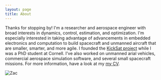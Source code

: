 ```yaml
---
layout: page
title: About
---
```


Thanks for stopping by! I'm a researcher and aerospace engineer with broad interests in dynamics, control, estimation, and optimization. I'm especially interested in taking advantage of advancements in embedded electronics and computation to build spacecraft and unmanned aircraft that are smaller, smarter, and more agile. I founded the [KickSat project](http://kicksat.io) while I was a PhD student at Cornell. I've also worked on unmanned arial vehicles, commercial aerospace simulation software, and several small spacecraft missions. For more information, have a look at my [my CV](http://zacinaction.github.io/docs/CV-Manchester-May2017.pdf).

![Zac](http://zacinaction.github.io/img/Zac_Falcon9.jpg)
